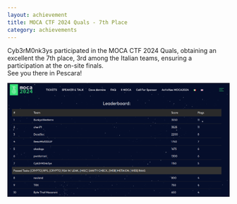 ```yaml
---
layout: achievement
title: MOCA CTF 2024 Quals - 7th Place
category: achievements
---
```


Cyb3rM0nk3ys participated in the MOCA CTF 2024 Quals, obtaining an excellent the 7th place, 3rd among the Italian teams, ensuring a participation at the on-site finals.  
See you there in Pescara!

![Final Leaderboard](/assets/images/mocactf2024quals/leaderboard.png)